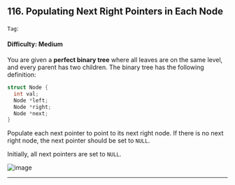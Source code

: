 ## 116. Populating Next Right Pointers in Each Node

```Tag```:

#### Difficulty: Medium

You are given a __perfect binary tree__ where all leaves are on the same level, and every parent has two children. The binary tree has the following definition:

```C++
struct Node {
  int val;
  Node *left;
  Node *right;
  Node *next;
}
```

Populate each next pointer to point to its next right node. If there is no next right node, the next pointer should be set to ```NULL```.

Initially, all next pointers are set to ```NULL```.

![image](https://user-images.githubusercontent.com/35042430/215168938-0c17de55-37d9-4ed9-9bea-37053fc9ef0a.png)

---
